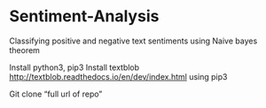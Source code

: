 # Sentiment-Analysis

Classifying positive and negative text sentiments using Naive bayes theorem

Install python3, pip3
Install textblob http://textblob.readthedocs.io/en/dev/index.html using pip3

Git clone “full url of repo”

